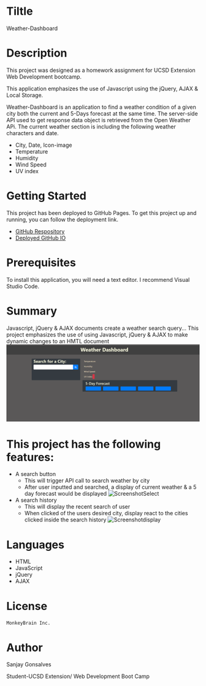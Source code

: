 # Tiltle
Weather-Dashboard
# Description
This project was designed as a homework assignment for UCSD Extension Web Development bootcamp.

This application emphasizes the use of Javascript using the jQuery, AJAX & Local Storage.

Weather-Dashboard is an application to find a weather condition of a given city both the current and 5-Days forecast at the same time. The server-side API used to get response data object is retrieved from the Open Weather APi. The current weather section is including the following weather characters and date.

+ City, Date, Icon-image
+ Temperature
+ Humidity
+ Wind Speed
+ UV index

# Getting Started
This project has been deployed to GitHub Pages. To get this project up and running, you can follow the deployment link.
   + [GitHub Respository](https://github.com/sanjay1626/Weather-Dashboard.git) 
   + [Deployed GitHub IO](https://sanjay1626.github.io/Weather-Dashboard/)

# Prerequisites
To install this application, you will need a text editor. I recommend Visual Studio Code.

# Summary
Javascript, jQuery & AJAX documents create a weather search query...
This project emphasizes the use of using Javascript, jQuery & AJAX to make dynamic changes to an HMTL document
  ![ScreenshotIntro](https://github.com/sanjay1626/Weather-Dashboard/blob/main/assests/screenshot1.jpg)

# This project has the following features:
+ A search button
    - This will trigger API call to search weather by city
    - After user inputted and searched, a display of current weather & a 5 day forecast would be displayed
    ![ScreenshotSelect]()
+ A search history
    - This will display the recent search of user
    - When clicked of the users desired city, display react to the cities clicked inside the search history
     ![Screenshotdisplay]()
# Languages
  + HTML
  + JavaScript
  + jQuery
  + AJAX
      
# License
    MonkeyBrain Inc. 

# Author
  Sanjay Gonsalves
  
  Student-UCSD Extension/
  Web Development Boot Camp

